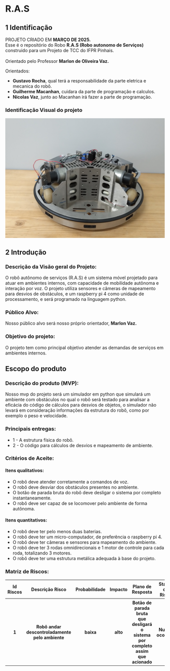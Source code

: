 # R.A.S
## 1 Identificação
PROJETO CRIADO EM <b> MARÇO DE 2025. </b> <br>
Esse é o repositório do Robo <b> R.A.S (Robo autonomo de Serviços) </b> construido para um Projeto de TCC do IFPR Pinhais. <br> <br>
Orientado pelo Professor <b> Marlon de Oliveira Vaz. </b> <br>

Orientados: <br>
- <strong> Gustavo Rocha</strong>, qual terá a responsabilidade da parte eletrica e mecanica do robô. <br>
- <strong> Guilherme Macanhan</strong>, cuidara da parte de programação e calculos. <br>
- <b> Nicolas Vaz</b>, junto ao Macanhan irá fazer a parte de programação. <br>

### Identificação Visual do projeto
<img src="robotino.jpg" alt="Foto do robô">

## 2 Introdução
### Descrição da Visão geral do Projeto:
O robô autônomo de serviços (R.A.S) é um sistema móvel projetado para atuar em ambientes internos, com capacidade de mobilidade autônoma e interação por voz. O projeto utiliza sensores e câmeras de mapeamento para desvios de obstáculos, e um raspberry pi 4 como unidade de processamento, e será programado na linguagem python.

### Público Alvo:
 Nosso público alvo será nosso próprio orientador, <b> Marlon Vaz. </b>

### Objetivo do projeto:
O projeto tem como principal objetivo atender as demandas de serviços em ambientes internos.

## Escopo do produto
### Descrição do produto (MVP):
Nosso mvp do projeto será um simulador em python que simulará um ambiente com obstáculos no qual o robô será testado para analisar a eficácia do código de cálculos para desvios de objetos, o simulador não levará em consideração informações da estrutura do robô, como por exemplo o peso e velocidade.

### Principais entregas:
- 1 - A estrutura física do robô.
- 2 - O código para cálculos de desvios e mapeamento de ambiente.


### Critérios de Aceite:
#### Itens qualitativos:
 - O robô deve atender corretamente a comandos de voz.
 - O robô deve desviar dos obstáculos presentes no ambiente.
 - O botão de parada bruta do robô deve desligar o sistema por completo instantaneamente.
 - O robô deve ser capaz de se locomover pelo ambiente de forma autônoma.

#### Itens quantitativos:
 - O robô deve ter pelo menos duas baterias.
 - O robô deve ter um micro-computador, de preferência o raspberry pi 4.
 - O robô deve ter câmeras e sensores para mapeamento do ambiente.
 - O robô deve ter 3 rodas omnidirecionais e 1 motor de controle para cada roda, totalizando 3 motores.
 - O robô deve ter uma estrutura metálica adequada à base do projeto.


### Matriz de Riscos:

<table>
<tr>
 <th> Id Riscos </th>
 <th> Descrição Risco</th>
 <th> Probabilidade</th>
 <th> Impacto</th>
 <th> Plano de Resposta</th>
 <th> Status do Risco</th>
</tr>
<tr>
 <th> 1 </th>
 <th> Robô andar descontroladamente pelo ambiente</th>
 <th> baixa </th>
 <th> alto </th>
 <th> Botão de parada bruta que desligará o sistema por completo assim que acionado</th>
 <th>Nunca ocorrido</th>
</tr>

</table>
